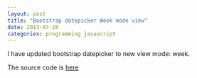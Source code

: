 ```yaml
---
layout: post
title: "Bootstrap datepicker Week mode view"
date: 2013-07-28
categories: programming javascript
---
```

I have updated bootstrap datepicker to new view mode: week.

The source code is [here](/code/bootstrap-datepicker.js)